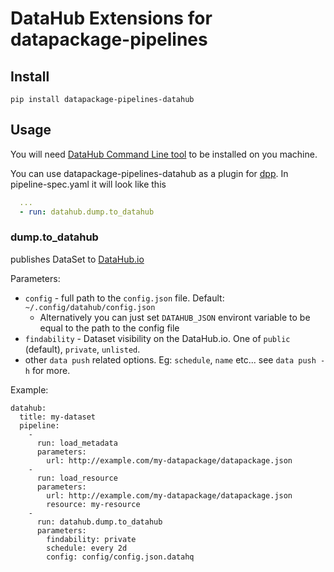 # DataHub Extensions for datapackage-pipelines

## Install

```
pip install datapackage-pipelines-datahub
```

## Usage

You will need [DataHub Command Line tool](http://docs.datahub.io/publishers/cli/#installation) to be installed on you machine.

You can use datapackage-pipelines-datahub as a plugin for [dpp](https://github.com/frictionlessdata/datapackage-pipelines#datapackage-pipelines). In pipeline-spec.yaml it will look like this

```yaml
  ...
  - run: datahub.dump.to_datahub
```

### dump.to_datahub

publishes DataSet to [DataHub.io](http://next.datahub.io/)

Parameters:

* `config` - full path to the `config.json` file. Default: `~/.config/datahub/config.json`
  * Alternatively you can just set `DATAHUB_JSON` environt variable to be equal to the path to the config file
* `findability` - Dataset visibility on the DataHub.io. One of `public` (default), `private`, `unlisted`.
* other `data push` related options. Eg: `schedule`, `name` etc... see `data push -h` for more.

Example:

```
datahub:
  title: my-dataset
  pipeline:
    -
      run: load_metadata
      parameters:
        url: http://example.com/my-datapackage/datapackage.json
    -
      run: load_resource
      parameters:
        url: http://example.com/my-datapackage/datapackage.json
        resource: my-resource
    -
      run: datahub.dump.to_datahub
      parameters:
        findability: private
        schedule: every 2d
        config: config/config.json.datahq
```
